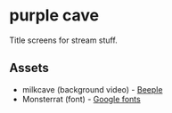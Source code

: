 # purple cave
Title screens for stream stuff.
## Assets
- milkcave (background video) - [Beeple](https://www.beeple-crap.com/vjloops)
- Monsterrat (font) - [Google fonts](https://fonts.google.com/specimen/Montserrat)
